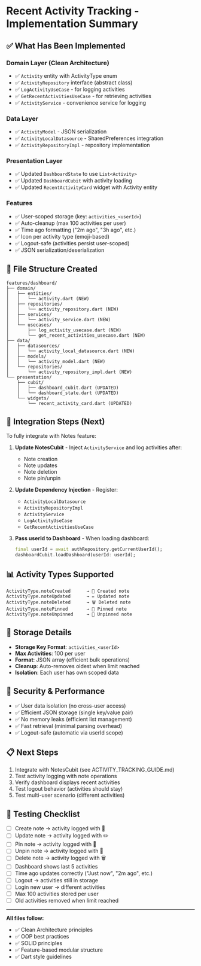 # Recent Activity Tracking - Implementation Summary

## ✅ What Has Been Implemented

### Domain Layer (Clean Architecture)
- ✅ `Activity` entity with ActivityType enum
- ✅ `ActivityRepository` interface (abstract class)
- ✅ `LogActivityUseCase` - for logging activities
- ✅ `GetRecentActivitiesUseCase` - for retrieving activities
- ✅ `ActivityService` - convenience service for logging

### Data Layer
- ✅ `ActivityModel` - JSON serialization
- ✅ `ActivityLocalDatasource` - SharedPreferences integration
- ✅ `ActivityRepositoryImpl` - repository implementation

### Presentation Layer
- ✅ Updated `DashboardState` to use `List<Activity>`
- ✅ Updated `DashboardCubit` with activity loading
- ✅ Updated `RecentActivityCard` widget with Activity entity

### Features
- ✅ User-scoped storage (key: `activities_<userId>`)
- ✅ Auto-cleanup (max 100 activities per user)
- ✅ Time ago formatting ("2m ago", "3h ago", etc.)
- ✅ Icon per activity type (emoji-based)
- ✅ Logout-safe (activities persist user-scoped)
- ✅ JSON serialization/deserialization

## 📁 File Structure Created

```
features/dashboard/
├── domain/
│   ├── entities/
│   │   └── activity.dart (NEW)
│   ├── repositories/
│   │   └── activity_repository.dart (NEW)
│   ├── services/
│   │   └── activity_service.dart (NEW)
│   └── usecases/
│       ├── log_activity_usecase.dart (NEW)
│       └── get_recent_activities_usecase.dart (NEW)
├── data/
│   ├── datasources/
│   │   └── activity_local_datasource.dart (NEW)
│   ├── models/
│   │   └── activity_model.dart (NEW)
│   └── repositories/
│       └── activity_repository_impl.dart (NEW)
└── presentation/
    ├── cubit/
    │   ├── dashboard_cubit.dart (UPDATED)
    │   └── dashboard_state.dart (UPDATED)
    └── widgets/
        └── recent_activity_card.dart (UPDATED)
```

## 🔗 Integration Steps (Next)

To fully integrate with Notes feature:

1. **Update NotesCubit** - Inject `ActivityService` and log activities after:
   - Note creation
   - Note updates
   - Note deletion
   - Note pin/unpin

2. **Update Dependency Injection** - Register:
   - `ActivityLocalDatasource`
   - `ActivityRepositoryImpl`
   - `ActivityService`
   - `LogActivityUseCase`
   - `GetRecentActivitiesUseCase`

3. **Pass userId to Dashboard** - When loading dashboard:
   ```dart
   final userId = await authRepository.getCurrentUserId();
   dashboardCubit.loadDashboard(userId: userId);
   ```

## 📊 Activity Types Supported

```
ActivityType.noteCreated      → 📝 Created note
ActivityType.noteUpdated      → ✏️ Updated note
ActivityType.noteDeleted      → 🗑️ Deleted note
ActivityType.notePinned       → 📌 Pinned note
ActivityType.noteUnpinned     → 📍 Unpinned note
```

## 💾 Storage Details

- **Storage Key Format**: `activities_<userId>`
- **Max Activities**: 100 per user
- **Format**: JSON array (efficient bulk operations)
- **Cleanup**: Auto-removes oldest when limit reached
- **Isolation**: Each user has own scoped data

## 🔐 Security & Performance

- ✅ User data isolation (no cross-user access)
- ✅ Efficient JSON storage (single key/value pair)
- ✅ No memory leaks (efficient list management)
- ✅ Fast retrieval (minimal parsing overhead)
- ✅ Logout-safe (automatic via userId scope)

## 📋 Next Steps

1. Integrate with NotesCubit (see ACTIVITY_TRACKING_GUIDE.md)
2. Test activity logging with note operations
3. Verify dashboard displays recent activities
4. Test logout behavior (activities should stay)
5. Test multi-user scenario (different activities)

## 🧪 Testing Checklist

- [ ] Create note → activity logged with 📝
- [ ] Update note → activity logged with ✏️
- [ ] Pin note → activity logged with 📌
- [ ] Unpin note → activity logged with 📍
- [ ] Delete note → activity logged with 🗑️
- [ ] Dashboard shows last 5 activities
- [ ] Time ago updates correctly ("Just now", "2m ago", etc.)
- [ ] Logout → activities still in storage
- [ ] Login new user → different activities
- [ ] Max 100 activities stored per user
- [ ] Old activities removed when limit reached

---

**All files follow:**
- ✅ Clean Architecture principles
- ✅ OOP best practices
- ✅ SOLID principles
- ✅ Feature-based modular structure
- ✅ Dart style guidelines
